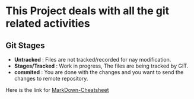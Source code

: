 # This Project deals with all the git related activities

## Git Stages

- **Untracked** : Files are not tracked/recorded for nay modification.
- **Stages/Tracked** : Work in progress, The files are being tracked by GIT.
- **commited** : You are done with the changes and you want to send the changes to remote repository.

Here is the link for [MarkDown-Cheatsheet](https://www.markdownguide.org/cheat-sheet/)